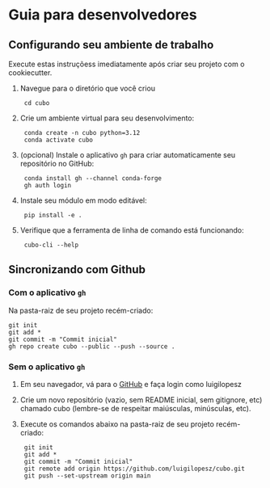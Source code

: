 
# Guia para desenvolvedores

## Configurando seu ambiente de trabalho

Execute estas instruçõess imediatamente após criar seu projeto com o cookiecutter.

1. Navegue para o diretório que você criou

        cd cubo

2. Crie um ambiente virtual para seu desenvolvimento:

        conda create -n cubo python=3.12
        conda activate cubo

3. (opcional) Instale o aplicativo `gh` para criar automaticamente seu repositório no GitHub:

        conda install gh --channel conda-forge
        gh auth login

4. Instale seu módulo em modo editável:

        pip install -e .

5. Verifique que a ferramenta de linha de comando está funcionando:

        cubo-cli --help

## Sincronizando com Github

### Com o aplicativo `gh`

Na pasta-raiz de seu projeto recém-criado:

    git init
    git add *
    git commit -m "Commit inicial"
    gh repo create cubo --public --push --source .

### Sem o aplicativo `gh`

1. Em seu navegador, vá para o [GitHub](https://www.github.com) e faça login como luigilopesz
1. Crie um novo repositório (vazio, sem README inicial, sem gitignore, etc) chamado cubo (lembre-se de respeitar maiúsculas, minúsculas, etc).
1. Execute os comandos abaixo na pasta-raiz de seu projeto recém-criado:


        git init
        git add *
        git commit -m "Commit inicial"
        git remote add origin https://github.com/luigilopesz/cubo.git
        git push --set-upstream origin main


